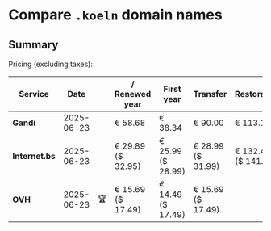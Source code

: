 # Compare `.koeln` domain names

## Summary

Pricing (excluding taxes):

| Service | Date |  | / Renewed year | First year | Transfer | Restoration |
|--|--|--|--|--|--|--|
| **Gandi** | 2025-06-23 |  | € 58.68 | € 38.34 | € 90.00 | € 113.12 |
| **Internet.bs** | 2025-06-23 |  | € 29.89<br>($ 32.95) | € 25.99<br>($ 28.99) | € 28.99<br>($ 31.99) | € 132.45<br>($ 141.25) |
| **OVH** | 2025-06-23 | 🏆 | € 15.69<br>($ 17.49) | € 14.49<br>($ 17.49) | € 15.69<br>($ 17.49) |  |
